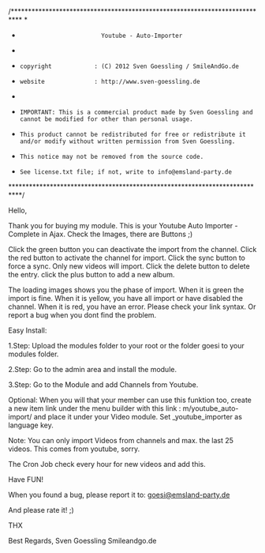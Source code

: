 /***************************************************************************
*
*                            Youtube - Auto-Importer
*                      
*     copyright            : (C) 2012 Sven Goessling / SmileAndGo.de
*     website              : http://www.sven-goessling.de
*
*     IMPORTANT: This is a commercial product made by Sven Goessling and cannot be modified for other than personal usage. 
*     This product cannot be redistributed for free or redistribute it and/or modify without written permission from Sven Goessling. 
*     This notice may not be removed from the source code.
*     See license.txt file; if not, write to info@emsland-party.de 
***************************************************************************/

Hello,

Thank you for buying my module. This is your Youtube Auto Importer - Complete in Ajax. Check the Images, there are Buttons ;)

Click the green button you can deactivate the import from the channel.
Click the red button to activate the channel for import.
Click the sync button to force a sync. Only new videos will import.
Click the delete button to delete the entry.
click the plus button to add a new album.

The loading images shows you the phase of import. When it is green the import is fine. 
When it is yellow, you have all import or have disabled the channel.
When it is red, you have an error. Please check your link syntax. Or report a bug when you dont find the problem.


Easy Install:

1.Step: Upload the modules folder to your root or the folder goesi to your modules folder.

2.Step: Go to the admin area and install the module.

3.Step: Go to the Module and add Channels from Youtube.



Optional:
When you will that your member can use this funktion too, create a  new item link under the menu builder with this link : m/youtube_auto-import/  and place it under your Video module.
Set _youtube_importer as language key.






Note: You can only import Videos from channels and max. the last 25 videos. This comes from youtube, sorry.

The Cron Job check every hour for new videos and add this.

Have FUN!

When you found a bug, please report it to: goesi@emsland-party.de

And please rate it! ;)

THX

Best Regards,
Sven Goessling
Smileandgo.de 